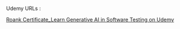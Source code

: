 Udemy URLs :

[Roank Certificate_Learn Generative AI in Software Testing on Udemy](https://udemy-certificate.s3.amazonaws.com/image/UC-0ee0677f-56f9-4a53-a722-9813c93da9d5.jpg)

